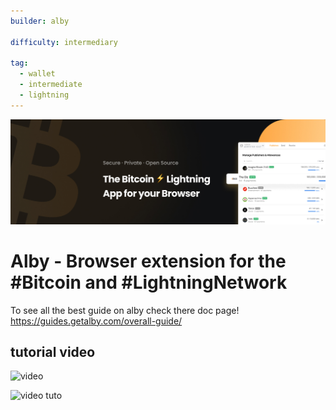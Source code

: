 ```yaml
---
builder: alby

difficulty: intermediary

tag:
  - wallet
  - intermediate
  - lightning
---
```



![cover](assets/0.jpeg)

# Alby - Browser extension for the #Bitcoin and #LightningNetwork 

To see all the best guide on alby check there doc page! https://guides.getalby.com/overall-guide/

## tutorial video

![video](https://youtu.be/nd5fX2vHuDw)

![video tuto](https://guides.getalby.com/overall-guide/)


